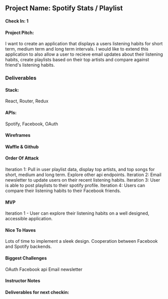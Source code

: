 ## Project Name: Spotify Stats / Playlist 

#### Check In: 1

#### Project Pitch:
I want to create an application that displays a users listening habits for short term, medium term and long term intervals. I would like to extend this application to also allow a user to recieve email updates about their listening habits, create playlists based on their top artists and compare against friend's listening habits. 

### Deliverables


#### Stack:
React, Router, Redux

#### APIs:
Spotify, Facebook, OAuth

#### Wireframes

#### Waffle & Github


#### Order Of Attack
Iteration 1: Pull in user playlist data, display top artists, and top songs for short, medium and long term. Explore other api endpoints. 
Iteration 2: Email newsletter to update users on their recent listening habits. 
Iteration 3: User is able to post playlists to their spotify profile. 
Iteration 4: Users can compare their listening habits to their Facebook friends. 

#### MVP
Iteration 1 - User can explore their listening habits on a well designed, accessible application.

#### Nice To Haves
Lots of time to implement a sleek design. 
Cooperation between Facebook and Spotify backends. 

#### Biggest Challenges
OAuth
Facebook api
Email newsletter

#### Instructor Notes

#### Deliverables for next checkin:
